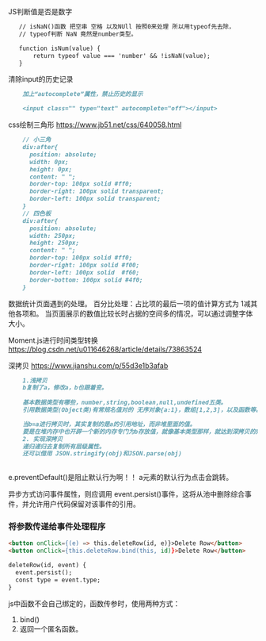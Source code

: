  JS判断值是否是数字
 ```markdown
    // isNaN()函数 把空串 空格 以及NUll 按照0来处理 所以用typeof先去除，
    // typeof判断 NaN 竟然是number类型。

    function isNum(value) {
        return typeof value === 'number' && !isNaN(value);
    }
 ```
清除input的历史记录
```markdown
    加上“autocomplete”属性，禁止历史的显示

    <input class="" type="text" autocomplete="off"></input>
```
css绘制三角形 https://www.jb51.net/css/640058.html
```markdown
    // 小三角
    div:after{
      position: absolute;
      width: 0px;
      height: 0px;
      content: " ";
      border-top: 100px solid #ff0;
      border-right: 100px solid transparent;
      border-left: 100px solid transparent;
    }
    // 四色板
    div:after{
      position: absolute;
      width: 250px;
      height: 250px;
      content: " ";
      border-top: 100px solid #ff0;
      border-right: 100px solid #f00;
      border-left: 100px solid  #f60;
      border-bottom: 100px solid #4f0;
    }
```

数据统计页面遇到的处理。
  百分比处理：占比项的最后一项的值计算方式为 1减其他各项和。
  当页面展示的数值比较长时占据的空间多的情况，可以通过调整字体大小。
  
Moment.js进行时间类型转换  https://blog.csdn.net/u011646268/article/details/73863524

深拷贝 https://www.jianshu.com/p/55d3e1b3afab
```markdown
    1.浅拷贝
    b复制了a，修改a，b也跟着变。
    
    基本数据类型有哪些，number,string,boolean,null,undefined五类。
    引用数据类型(Object类)有常规名值对的 无序对象{a:1}，数组[1,2,3]，以及函数等。

    当b=a进行拷贝时，其实复制的是a的引用地址，而非堆里面的值。
    要是在堆内存中也开辟一个新的内存专门为b存放值，就像基本类型那样，就达到深拷贝的效果了。
    2. 实现深拷贝
    递归递归去复制所有层级属性。
    还可以借用 JSON.stringify(obj)和JSON.parse(obj)
    
```

e.preventDefault()是阻止默认行为啊！！
a元素的默认行为点击会跳转。

异步方式访问事件属性，则应调用 event.persist()事件，这将从池中删除综合事件，并允许用户代码保留对该事件的引用。

### 将参数传递给事件处理程序
```markdown
<button onClick={(e) => this.deleteRow(id, e)}>Delete Row</button>
<button onClick={this.deleteRow.bind(this, id)}>Delete Row</button>

deleteRow(id, event) {
  event.persist();
  const type = event.type;
}
```

js中函数不会自己绑定的，函数传参时，使用两种方式：
1. bind()
2. 返回一个匿名函数。

